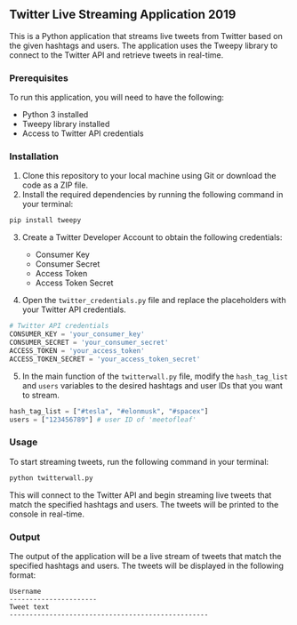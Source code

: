 ## Twitter Live Streaming Application 2019

This is a Python application that streams live tweets from Twitter based on the given hashtags and users. The application uses the Tweepy library to connect to the Twitter API and retrieve tweets in real-time.

### Prerequisites

To run this application, you will need to have the following:

- Python 3 installed
- Tweepy library installed
- Access to Twitter API credentials

### Installation

1. Clone this repository to your local machine using Git or download the code as a ZIP file.
2. Install the required dependencies by running the following command in your terminal:

```python
pip install tweepy
```

3. Create a Twitter Developer Account to obtain the following credentials:
    - Consumer Key
    - Consumer Secret
    - Access Token
    - Access Token Secret

4. Open the `twitter_credentials.py` file and replace the placeholders with your Twitter API credentials.

```python
# Twitter API credentials
CONSUMER_KEY = 'your_consumer_key'
CONSUMER_SECRET = 'your_consumer_secret'
ACCESS_TOKEN = 'your_access_token'
ACCESS_TOKEN_SECRET = 'your_access_token_secret'
```

5. In the main function of the `twitterwall.py` file, modify the `hash_tag_list` and `users` variables to the desired hashtags and user IDs that you want to stream.

```python
hash_tag_list = ["#tesla", "#elonmusk", "#spacex"]
users = ["123456789"] # user ID of 'meetofleaf'
```

### Usage

To start streaming tweets, run the following command in your terminal:

```python
python twitterwall.py
```

This will connect to the Twitter API and begin streaming live tweets that match the specified hashtags and users. The tweets will be printed to the console in real-time.

### Output

The output of the application will be a live stream of tweets that match the specified hashtags and users. The tweets will be displayed in the following format:

```
Username
----------------------
Tweet text
--------------------------------------------------
```
